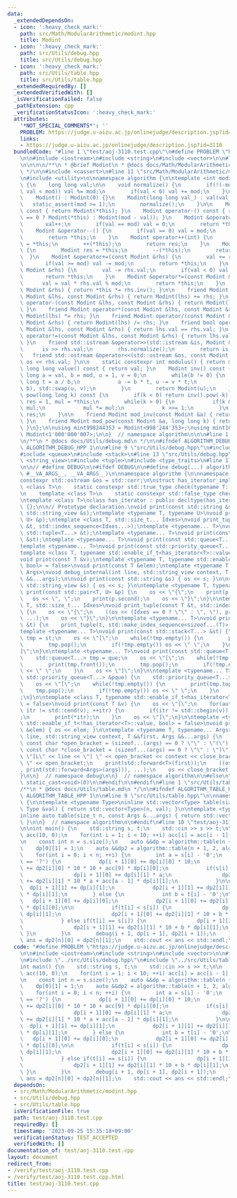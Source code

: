 ```yaml
---
data:
  _extendedDependsOn:
  - icon: ':heavy_check_mark:'
    path: src/Math/ModularArithmetic/modint.hpp
    title: Modint
  - icon: ':heavy_check_mark:'
    path: src/Utils/debug.hpp
    title: src/Utils/debug.hpp
  - icon: ':heavy_check_mark:'
    path: src/Utils/table.hpp
    title: src/Utils/table.hpp
  _extendedRequiredBy: []
  _extendedVerifiedWith: []
  _isVerificationFailed: false
  _pathExtension: cpp
  _verificationStatusIcon: ':heavy_check_mark:'
  attributes:
    '*NOT_SPECIAL_COMMENTS*': ''
    PROBLEM: https://judge.u-aizu.ac.jp/onlinejudge/description.jsp?id=3110
    links:
    - https://judge.u-aizu.ac.jp/onlinejudge/description.jsp?id=3110
  bundledCode: "#line 1 \"test/aoj-3110.test.cpp\"\n#define PROBLEM \"https://judge.u-aizu.ac.jp/onlinejudge/description.jsp?id=3110\"\
    \n\n#include <iostream>\n#include <string>\n#include <vector>\n\n#line 1 \"src/Math/ModularArithmetic/modint.hpp\"\
    \n\n\n\n/**\n * @brief Modint\n * @docs docs/Math/ModularArithmetic/modint.md\n\
    \ */\n\n#include <cassert>\n#line 11 \"src/Math/ModularArithmetic/modint.hpp\"\
    \n#include <utility>\n\nnamespace algorithm {\n\ntemplate <int mod>\nclass Modint\
    \ {\n    long long val;\n\n    void normalize() {\n        if(!(-mod <= val and\
    \ val < mod)) val %= mod;\n        if(val < 0) val += mod;\n    }\n\npublic:\n\
    \    Modint() : Modint(0) {}\n    Modint(long long val_) : val(val_) {\n     \
    \   static_assert(mod >= 1);\n        normalize();\n    }\n\n    Modint operator+()\
    \ const { return Modint(*this); }\n    Modint operator-() const { return (val\
    \ == 0 ? Modint(*this) : Modint(mod - val)); }\n    Modint &operator++() {\n \
    \       val++;\n        if(val == mod) val = 0;\n        return *this;\n    }\n\
    \    Modint &operator--() {\n        if(val == 0) val = mod;\n        val--;\n\
    \        return *this;\n    }\n    Modint operator++(int) {\n        Modint res\
    \ = *this;\n        ++(*this);\n        return res;\n    }\n    Modint operator--(int)\
    \ {\n        Modint res = *this;\n        --(*this);\n        return res;\n  \
    \  }\n    Modint &operator+=(const Modint &rhs) {\n        val += rhs.val;\n \
    \       if(val >= mod) val -= mod;\n        return *this;\n    }\n    Modint &operator-=(const\
    \ Modint &rhs) {\n        val -= rhs.val;\n        if(val < 0) val += mod;\n \
    \       return *this;\n    }\n    Modint &operator*=(const Modint &rhs) {\n  \
    \      val = val * rhs.val % mod;\n        return *this;\n    }\n    Modint &operator/=(const\
    \ Modint &rhs) { return *this *= rhs.inv(); }\n\n    friend Modint operator+(const\
    \ Modint &lhs, const Modint &rhs) { return Modint(lhs) += rhs; }\n    friend Modint\
    \ operator-(const Modint &lhs, const Modint &rhs) { return Modint(lhs) -= rhs;\
    \ }\n    friend Modint operator*(const Modint &lhs, const Modint &rhs) { return\
    \ Modint(lhs) *= rhs; }\n    friend Modint operator/(const Modint &lhs, const\
    \ Modint &rhs) { return Modint(lhs) /= rhs; }\n    friend bool operator==(const\
    \ Modint &lhs, const Modint &rhs) { return lhs.val == rhs.val; }\n    friend bool\
    \ operator!=(const Modint &lhs, const Modint &rhs) { return lhs.val != rhs.val;\
    \ }\n    friend std::istream &operator>>(std::istream &is, Modint &rhs) {\n  \
    \      is >> rhs.val;\n        rhs.normalize();\n        return is;\n    }\n \
    \   friend std::ostream &operator<<(std::ostream &os, const Modint &rhs) { return\
    \ os << rhs.val; }\n\n    static constexpr int modulus() { return mod; }\n   \
    \ long long value() const { return val; }\n    Modint inv() const {\n        long\
    \ long a = val, b = mod, u = 1, v = 0;\n        while(b != 0) {\n            long\
    \ long t = a / b;\n            a -= b * t, u -= v * t;\n            std::swap(a,\
    \ b), std::swap(u, v);\n        }\n        return Modint(u);\n    }\n    Modint\
    \ pow(long long k) const {\n        if(k < 0) return inv().pow(-k);\n        Modint\
    \ res = 1, mul = *this;\n        while(k > 0) {\n            if(k & 1LL) res *=\
    \ mul;\n            mul *= mul;\n            k >>= 1;\n        }\n        return\
    \ res;\n    }\n\n    friend Modint mod_inv(const Modint &a) { return a.inv();\
    \ }\n    friend Modint mod_pow(const Modint &a, long long k) { return a.pow(k);\
    \ }\n};\n\nusing mint998244353 = Modint<998'244'353>;\nusing mint1000000007 =\
    \ Modint<1'000'000'007>;\n\n}  // namespace algorithm\n\n\n#line 1 \"src/Utils/debug.hpp\"\
    \n/**\n * @docs docs/Utils/debug.md\n */\n\n#ifndef ALGORITHM_DEBUG_HPP\n#define\
    \ ALGORITHM_DEBUG_HPP 1\n\n#line 9 \"src/Utils/debug.hpp\"\n#include <iterator>\n\
    #include <queue>\n#include <stack>\n#line 13 \"src/Utils/debug.hpp\"\n#include\
    \ <string_view>\n#include <tuple>\n#include <type_traits>\n#line 17 \"src/Utils/debug.hpp\"\
    \n\n// #define DEBUG\n\n#ifdef DEBUG\n\n#define debug(...) algorithm::debug::debug_internal(__LINE__,\
    \ #__VA_ARGS__, __VA_ARGS__)\n\nnamespace algorithm {\n\nnamespace debug {\n\n\
    constexpr std::ostream &os = std::cerr;\n\nstruct has_iterator_impl {\n    template\
    \ <class T>\n    static constexpr std::true_type check(typename T::iterator *);\n\
    \n    template <class T>\n    static constexpr std::false_type check(...);\n};\n\
    \ntemplate <class T>\nclass has_iterator : public decltype(has_iterator_impl::check<T>(nullptr))\
    \ {};\n\n// Prototype declaration.\nvoid print(const std::string &s);\nvoid print(const\
    \ std::string_view &s);\ntemplate <typename T, typename U>\nvoid print(const std::pair<T,\
    \ U> &p);\ntemplate <class T, std::size_t... Idxes>\nvoid print_tuple(const T\
    \ &t, std::index_sequence<Idxes...>);\ntemplate <typename... T>\nvoid print(const\
    \ std::tuple<T...> &t);\ntemplate <typename... T>\nvoid print(const std::stack<T...>\
    \ &st);\ntemplate <typename... T>\nvoid print(const std::queue<T...> &que);\n\
    template <typename... T>\nvoid print(const std::priority_queue<T...> &pque);\n\
    template <class T, typename std::enable_if_t<has_iterator<T>::value, bool> = false>\n\
    void print(const T &v);\ntemplate <typename T, typename std::enable_if_t<!has_iterator<T>::value,\
    \ bool> = false>\nvoid print(const T &elem);\ntemplate <typename T, typename...\
    \ Args>\nvoid debug_internal(int line, std::string_view context, T &&first, Args\
    \ &&...args);\n\nvoid print(const std::string &s) { os << s; }\n\nvoid print(const\
    \ std::string_view &s) { os << s; }\n\ntemplate <typename T, typename U>\nvoid\
    \ print(const std::pair<T, U> &p) {\n    os << \"{\";\n    print(p.first);\n \
    \   os << \", \";\n    print(p.second);\n    os << \"}\";\n}\n\ntemplate <class\
    \ T, std::size_t... Idxes>\nvoid print_tuple(const T &t, std::index_sequence<Idxes...>)\
    \ {\n    os << \"{\";\n    ((os << (Idxes == 0 ? \"\" : \", \"), print(std::get<Idxes>(t))),\
    \ ...);\n    os << \"}\";\n}\n\ntemplate <typename... T>\nvoid print(const std::tuple<T...>\
    \ &t) {\n    print_tuple(t, std::make_index_sequence<sizeof...(T)>());\n}\n\n\
    template <typename... T>\nvoid print(const std::stack<T...> &st) {\n    std::stack<T...>\
    \ tmp = st;\n    os << \"[\";\n    while(!tmp.empty()) {\n        print(tmp.top());\n\
    \        tmp.pop();\n        if(!tmp.empty()) os << \" \";\n    }\n    os << \"\
    ]\";\n}\n\ntemplate <typename... T>\nvoid print(const std::queue<T...> &que) {\n\
    \    std::queue<T...> tmp = que;\n    os << \"[\";\n    while(!tmp.empty()) {\n\
    \        print(tmp.front());\n        tmp.pop();\n        if(!tmp.empty()) os\
    \ << \" \";\n    }\n    os << \"]\";\n}\n\ntemplate <typename... T>\nvoid print(const\
    \ std::priority_queue<T...> &pque) {\n    std::priority_queue<T...> tmp = pque;\n\
    \    os << \"[\";\n    while(!tmp.empty()) {\n        print(tmp.top());\n    \
    \    tmp.pop();\n        if(!tmp.empty()) os << \" \";\n    }\n    os << \"]\"\
    ;\n}\n\ntemplate <class T, typename std::enable_if_t<has_iterator<T>::value, bool>\
    \ = false>\nvoid print(const T &v) {\n    os << \"[\";\n    for(auto itr = std::cbegin(v);\
    \ itr != std::cend(v); ++itr) {\n        if(itr != std::cbegin(v)) os << \" \"\
    ;\n        print(*itr);\n    }\n    os << \"]\";\n}\n\ntemplate <typename T, typename\
    \ std::enable_if_t<!has_iterator<T>::value, bool> = false>\nvoid print(const T\
    \ &elem) { os << elem; }\n\ntemplate <typename T, typename... Args>\nvoid debug_internal(int\
    \ line, std::string_view context, T &&first, Args &&...args) {\n    constexpr\
    \ const char *open_bracket = (sizeof...(args) == 0 ? \"\" : \"(\");\n    constexpr\
    \ const char *close_bracket = (sizeof...(args) == 0 ? \"\" : \")\");\n    os <<\
    \ \"[L\" << line << \"] \" << open_bracket << context << close_bracket << \":\
    \ \" << open_bracket;\n    print(std::forward<T>(first));\n    ((os << \", \"\
    , print(std::forward<Args>(args))), ...);\n    os << close_bracket << std::endl;\n\
    }\n\n}  // namespace debug\n\n}  // namespace algorithm\n\n#else\n\n#define debug(...)\
    \ static_cast<void>(0)\n\n#endif\n\n#endif\n#line 1 \"src/Utils/table.hpp\"\n\
    /**\n * @docs docs/Utils/table.md\n */\n\n#ifndef ALGORITHM_TABLE_HPP\n#define\
    \ ALGORITHM_TABLE_HPP 1\n\n#line 9 \"src/Utils/table.hpp\"\n\nnamespace algorithm\
    \ {\n\ntemplate <typename Type>\ninline std::vector<Type> table(size_t n, const\
    \ Type &val) { return std::vector<Type>(n, val); }\n\ntemplate <typename... Args>\n\
    inline auto table(size_t n, const Args &...args) { return std::vector(n, table(args...));\
    \ }\n\n}  // namespace algorithm\n\n#endif\n#line 10 \"test/aoj-3110.test.cpp\"\
    \n\nint main() {\n    std::string s, t;\n    std::cin >> s >> t;\n\n    std::vector<int>\
    \ acc(10, 0);\n    for(int i = 1; i < 10; ++i) acc[i] = acc[i - 1] + i;\n    debug(acc);\n\
    \n    const int n = s.size();\n    auto &&dp = algorithm::table(n + 1, 2, algorithm::mint1000000007(0));\n\
    \    dp[0][1] = 1;\n    auto &&dp2 = algorithm::table(n + 1, 2, algorithm::mint1000000007(0));\n\
    \    for(int i = 0; i < n; ++i) {\n        int a = s[i] - '0';\n        if(t[i]\
    \ == '?') {\n            dp[i + 1][0] += dp[i][0] * 10;\n            dp2[i + 1][0]\
    \ += dp2[i][0] * 10 * 10 + acc[9] * dp[i][0];\n            if(s[i] != '0') {\n\
    \                dp[i + 1][0] += dp[i][1] * a;\n                dp2[i + 1][0]\
    \ += dp2[i][1] * 10 * a + acc[a - 1] * dp[i][1];\n            }\n\n          \
    \  dp[i + 1][1] += dp[i][1];\n            dp2[i + 1][1] += dp2[i][1] * 10 + a\
    \ * dp[i][1];\n        } else {\n            int b = t[i] - '0';\n\n         \
    \   dp[i + 1][0] += dp[i][0];\n            dp2[i + 1][0] += dp2[i][0] * 10 + b\
    \ * dp[i][0];\n\n            if(t[i] < s[i]) {\n                dp[i + 1][0] +=\
    \ dp[i][1];\n                dp2[i + 1][0] += dp2[i][1] * 10 + b * dp[i][1];\n\
    \            } else if(t[i] == s[i]) {\n                dp[i + 1][1] += dp[i][1];\n\
    \                dp2[i + 1][1] += dp2[i][1] * 10 + b * dp[i][1];\n           \
    \ }\n        }\n        debug(i + 1, dp[i + 1], dp2[i + 1]);\n    }\n\n    auto\
    \ ans = dp2[n][0] + dp2[n][1];\n    std::cout << ans << std::endl;\n}\n"
  code: "#define PROBLEM \"https://judge.u-aizu.ac.jp/onlinejudge/description.jsp?id=3110\"\
    \n\n#include <iostream>\n#include <string>\n#include <vector>\n\n#include \"../src/Math/ModularArithmetic/modint.hpp\"\
    \n#include \"../src/Utils/debug.hpp\"\n#include \"../src/Utils/table.hpp\"\n\n\
    int main() {\n    std::string s, t;\n    std::cin >> s >> t;\n\n    std::vector<int>\
    \ acc(10, 0);\n    for(int i = 1; i < 10; ++i) acc[i] = acc[i - 1] + i;\n    debug(acc);\n\
    \n    const int n = s.size();\n    auto &&dp = algorithm::table(n + 1, 2, algorithm::mint1000000007(0));\n\
    \    dp[0][1] = 1;\n    auto &&dp2 = algorithm::table(n + 1, 2, algorithm::mint1000000007(0));\n\
    \    for(int i = 0; i < n; ++i) {\n        int a = s[i] - '0';\n        if(t[i]\
    \ == '?') {\n            dp[i + 1][0] += dp[i][0] * 10;\n            dp2[i + 1][0]\
    \ += dp2[i][0] * 10 * 10 + acc[9] * dp[i][0];\n            if(s[i] != '0') {\n\
    \                dp[i + 1][0] += dp[i][1] * a;\n                dp2[i + 1][0]\
    \ += dp2[i][1] * 10 * a + acc[a - 1] * dp[i][1];\n            }\n\n          \
    \  dp[i + 1][1] += dp[i][1];\n            dp2[i + 1][1] += dp2[i][1] * 10 + a\
    \ * dp[i][1];\n        } else {\n            int b = t[i] - '0';\n\n         \
    \   dp[i + 1][0] += dp[i][0];\n            dp2[i + 1][0] += dp2[i][0] * 10 + b\
    \ * dp[i][0];\n\n            if(t[i] < s[i]) {\n                dp[i + 1][0] +=\
    \ dp[i][1];\n                dp2[i + 1][0] += dp2[i][1] * 10 + b * dp[i][1];\n\
    \            } else if(t[i] == s[i]) {\n                dp[i + 1][1] += dp[i][1];\n\
    \                dp2[i + 1][1] += dp2[i][1] * 10 + b * dp[i][1];\n           \
    \ }\n        }\n        debug(i + 1, dp[i + 1], dp2[i + 1]);\n    }\n\n    auto\
    \ ans = dp2[n][0] + dp2[n][1];\n    std::cout << ans << std::endl;\n}\n"
  dependsOn:
  - src/Math/ModularArithmetic/modint.hpp
  - src/Utils/debug.hpp
  - src/Utils/table.hpp
  isVerificationFile: true
  path: test/aoj-3110.test.cpp
  requiredBy: []
  timestamp: '2023-09-25 15:35:18+09:00'
  verificationStatus: TEST_ACCEPTED
  verifiedWith: []
documentation_of: test/aoj-3110.test.cpp
layout: document
redirect_from:
- /verify/test/aoj-3110.test.cpp
- /verify/test/aoj-3110.test.cpp.html
title: test/aoj-3110.test.cpp
---
```


